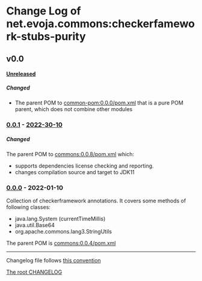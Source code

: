 # Change Log of net.evoja.commons:checkerfamework-stubs-purity

<!---
#### [Unreleased][unreleased]
##### Added
##### Changed
##### Deprecated
##### Removed
##### Fixed
##### Security
##### Broken
--->

## v0.0

#### [Unreleased][unreleased]
##### Changed
* The parent POM to [common-pom:0.0.0/pom.xml](https://github.com/evoja/java-commons/blob/common-pom/0.0.0/pom.xml)
	that is a pure POM parent, which does not combine other modules

### [0.0.1] - [2022-30-10][c-0.0.1]
##### Changed
The parent POM to [commons:0.0.8/pom.xml](https://github.com/evoja/java-commons/blob/commons/0.0.8/pom.xml)
which:
* supports dependencies license checking and reporting.
* changes compilation source and target to JDK11


### [0.0.0] - 2022-01-10

Collection of checkerframework annotations.
It covers some methods of following classes:

* java.lang.System (currentTimeMillis)
* java.util.Base64
* org.apache.commons.lang3.StringUtils

The parent POM is [commons:0.0.4/pom.xml](https://github.com/evoja/java-commons/blob/commons/0.0.4/pom.xml)





------------
Changelog file follows [this convention](https://keepachangelog.com/)

[The root CHANGELOG](/CHANGELOG.md)


[unreleased]: https://github.com/evoja/java-commons/compare/checkerframework-stubs-purity/0.0.1...master

[c-0.0.1]: https://github.com/evoja/java-commons/compare/checkerframework-stubs-purity/0.0.0...checkerframework-stubs-purity/0.0/1
[0.0.1]: https://github.com/evoja/java-commons/tree/checkerframework-stubs-purity/0.0/1

[0.0.0]: https://github.com/evoja/java-commons/tree/checkerframework-stubs-purity/0.0.0

